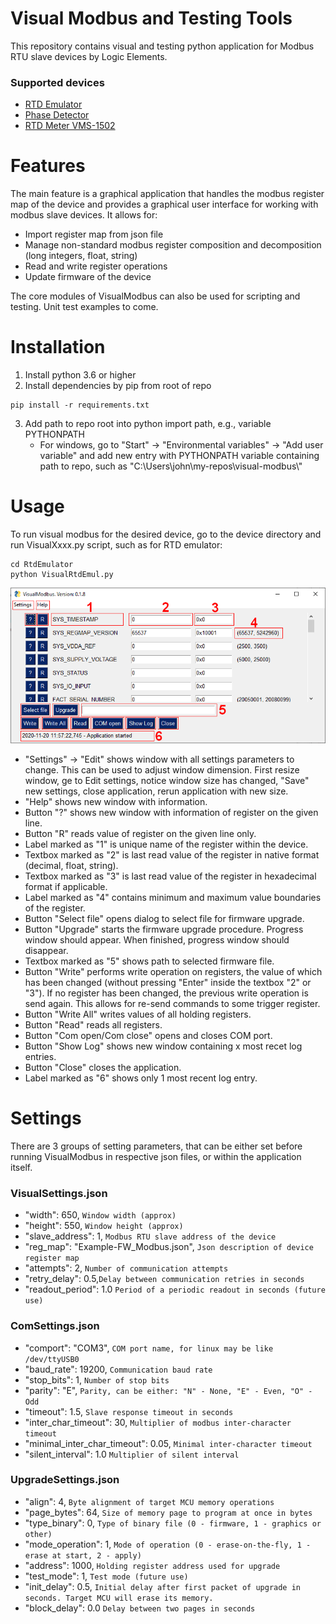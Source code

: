 # Visual Modbus and Testing Tools

This repository contains visual and testing python application for Modbus RTU slave devices by Logic Elements.


### Supported devices
  - [RTD Emulator](https://logicelements.cz/en/products/rtd-emulator)
  - [Phase Detector](https://logicelements.cz/en/products/power-grid-voltage-detector)
  - [RTD Meter VMS-1502](https://logicelements.cz/en/products/rtd-meter)
	
# Features

The main feature is a graphical application that handles the modbus register map of the device and provides a graphical user interface for working with modbus slave devices. It allows for:
  - Import register map from json file
  - Manage non-standard modbus register composition and decomposition (long integers, float, string)
  - Read and write register operations
  - Update firmware of the device
  
The core modules of VisualModbus can also be used for scripting and testing. Unit test examples to come.

# Installation

  1. Install python 3.6 or higher
  2. Install dependencies by pip from root of repo

    pip install -r requirements.txt
    
 3. Add path to repo root into python import path, e.g., variable PYTHONPATH
    - For windows, go to "Start" -> "Environmental variables" -> "Add user variable" and add new entry with PYTHONPATH variable containing path to repo, such as "C:\Users\john\my-repos\visual-modbus\\"

# Usage

To run visual modbus for the desired device, go to the device directory and run  VisualXxxx.py script, such as for RTD emulator:

    cd RtdEmulator
    python VisualRtdEmul.py
	
![Alt text](visual-modbus.png?raw=true "VisualModbus application") 
  - "Settings" -> "Edit" shows window with all settings parameters to change. This can be used to adjust window dimension. First resize window, ge to Edit settings, notice window size has changed, "Save" new settings, close application, rerun application with new size.
  - "Help" shows new window with information.
  - Button "?" shows new window with information of register on the given line.
  - Button "R" reads value of register on the given line only.
  - Label marked as "1" is unique name of the register within the device.
  - Textbox marked as "2" is last read value of the register in native format (decimal, float, string).
  - Textbox marked as "3" is last read value of the register in hexadecimal format if applicable.
  - Label marked as "4" contains minimum and maximum value boundaries of the register.
  - Button "Select file" opens dialog to select file for firmware upgrade.
  - Button "Upgrade" starts the firmware upgrade procedure. Progress window should appear. When finished, progress window should disappear.
  - Textbox marked as "5" shows path to selected firmware file.
  - Button "Write" performs write operation on registers, the value of which has been changed (without pressing "Enter" inside the textbox "2" or "3"). If no register has been changed, the previous write operation is send again. This allows for re-send commands to some trigger register.
  - Button "Write All" writes values of all holding registers.
  - Button "Read" reads all registers.
  - Button "Com open/Com close" opens and closes COM port.
  - Button "Show Log" shows new window containing x most recet log entries.
  - Button "Close" closes the application.
  - Label marked as "6" shows only 1 most recent log entry.
    
# Settings

There are 3 groups of setting parameters, that can be either set before running VisualModbus in respective json files, or within the application itself. 

### VisualSettings.json
  - "width": 650,   `Window width (approx)`
  - "height": 550,  `Window height (approx)`
  - "slave_address": 1, `Modbus RTU slave address of the device`
  - "reg_map": "Example-FW_Modbus.json", `Json description of device register map`
  - "attempts": 2, `Number of communication attempts`
  - "retry_delay": 0.5,`Delay between communication retries in seconds`
  - "readout_period": 1.0  `Period of a periodic readout in seconds (future use)`
### ComSettings.json
  - "comport": "COM3", `COM port name, for linux may be like /dev/ttyUSB0` 
  - "baud_rate": 19200,  `Communication baud rate`
  - "stop_bits": 1, `Number of stop bits`
  - "parity": "E", `Parity, can be either: "N" - None, "E" - Even, "O" - Odd`
  - "timeout": 1.5,  `Slave response timeout in seconds` 
  - "inter_char_timeout": 30,  `Multiplier of modbus inter-character timeout`
  - "minimal_inter_char_timeout": 0.05, `Minimal inter-character timeout`
  - "silent_interval": 1.0   `Multiplier of silent interval`
### UpgradeSettings.json
  - "align": 4,  `Byte alignment of target MCU memory operations`
  - "page_bytes": 64, `Size of memory page to program at once in bytes`
  - "type_binary": 0,  `Type of binary file (0 - firmware, 1 - graphics or other)`
  - "mode_operation": 1, `Mode of operation (0 - erase-on-the-fly, 1 - erase at start, 2 - apply)`
  - "address": 1000,  `Holding register address used for upgrade`
  - "test_mode": 1, `Test mode (future use)`
  - "init_delay": 0.5, `Initial delay after first packet of upgrade in seconds. Target MCU will erase its memory.`
  - "block_delay": 0.0 `Delay between two pages in seconds`





